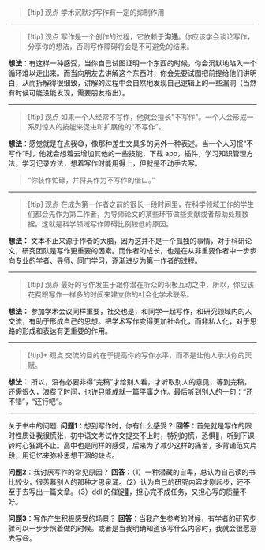 > [!tip] 观点
> 学术沉默对写作有一定的抑制作用

---
> [!tip] 观点
> 写作是一个创作的过程，它依赖于**沟通**。你应该学会谈论写作，分享你的想法，否则写作障碍将会是不可避免的结果。

**想法**：有这样一种感受，当你自己试图证明一个东西的时候，你会沉默地陷入一个循环难以走出来。而当向朋友去讲解这个东西时，你会先要试图把前提给他们讲明白，从而拆解得很细致，讲解的过程中会自然地发现自己逻辑上的一些漏洞（当然有时候可能没能发现，需要朋友指出）。

---
> [!tip] 观点
> 如果一个人经常不写作，他就会擅长"不写作"。一个人会形成一系列惊人的技能来促进和扩展他的“不写作”。

**想法**：感觉就是在点我😅，像那种差生文具多的另外一种表述。当一个人习惯“不写作”时，他就会想着去增加其他的一些技能，下载 app，插件，学习知识管理方法，学习记录方法，想着写作时能用得上，但就是不动手去写。

>“你装作忙碌，并将其作为不写作的借口。”

---
> [!tip] 观点
> 在成为第一作者之前的很长一段时间里，在科学领域工作的学生们都会先作为第二作者，为导师论文的某些环节做些贡献或者帮助处理数据。这就是科学领域写作障碍比例较低的原因。

**想法：** 文本不止来源于作者的大脑，因为这并不是一个孤独的事情，对于科研论文，研究团队是写作更重要的因素。而作者的成长，也是在从非重要作者中一步步向专业的学者、导师、同门学习，逐渐进步为第一作者的过程。

---
> [!tip] 观点
> 最好的写作发生于跟你潜在听众的积极互动之中，所以，你应该花费跟写作一样多的时间来建立你的社会化学术联系。

**想法：** 参加学术会议同样重要，社交也是，和同学一起写作，和研究领域内的人交流，有助于形成自己的思想。把学术写作变得更加社会化，而非私人化，对于思路的形成和表达有更重要的作用。

---
> [!tip]+ 观点
> 交流的目的在于提高你的写作水平，而不是让他人承认你的天赋。

**想法：** 所以，没有必要非得“完稿”才给别人看，才听取别人的意见，等到完稿，还需很久，浪费了时间，也许只能成就一篇平庸之作。最后听到别人的一句：“还不错”，“还行吧”。

---
关于书中的问题:
**问题1**：想到写作时，你有什么感受？
**回答**：首先就是写作的限时性质让我很慌张，初中语文考试作文提交不上时，特别的慌，恐惧🥵，听到下课铃时心狂跳不止。高中也是同样的感受，后来为了减少这样的痛苦，多背诵范文片段，用记忆来弥补思想干涸的缺点。

**问题2**：我讨厌写作的常见原因？
**回答**：（1）一种潜藏的自卑，总认为自己读的书比较少，很羡慕别人的那种才思泉涌。（2）认为自己的研究内容才刚起步，还不至于去写出一篇文章。（3）ddl 的催促🥴，担心完不成任务，又担心写的质量不好。

**问题3**：写作产生积极感受的场景？
**回答**：当我产生参考的时候，有学者的研究步骤可以一步步照着做的时候。或者是当我明确知道该写什么内容时，我就会很愿意去写😆。